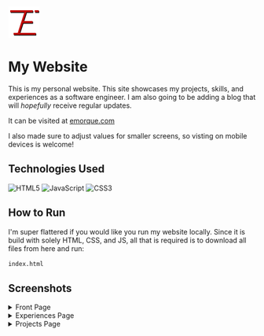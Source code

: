 ![My Logo](img/logo.svg)

# My Website
This is my personal website. This site showcases my projects, skills, and experiences as a software engineer. I am also going to be adding a blog that will *hopefully* receive regular updates. 

It can be visited at [emorque.com](https://emorque.com/)

I also made sure to adjust values for smaller screens, so visting on mobile devices is welcome!

## Technologies Used
![HTML5](https://img.shields.io/badge/html5-%23E34F26.svg?style=for-the-badge&logo=html5&logoColor=white)
![JavaScript](https://img.shields.io/badge/javascript-%23323330.svg?style=for-the-badge&logo=javascript&logoColor=%23F7DF1E)
![CSS3](https://img.shields.io/badge/css3-%231572B6.svg?style=for-the-badge&logo=css3&logoColor=white)

## How to Run
I'm super flattered if you would like you run my website locally.
Since it is build with solely HTML, CSS, and JS, all that is required is to download all files from here and run:
``` bash
index.html
```

## Screenshots
<details>
  <summary>Front Page</summary>
    <img src="https://github.com/user-attachments/assets/8d21626a-7699-4ae9-88c1-36ef2e006a23" alt="Home Page"/>
</details>

<details>
  <summary>Experiences Page</summary>
    <img src="https://github.com/user-attachments/assets/4e588ef8-71b6-45e8-99d3-c1e34d80f6af" alt="Experiences Page"/>

</details>

<details>
  <summary>Projects Page</summary>
    <img src="https://github.com/user-attachments/assets/d23f8aab-8381-426c-81c6-446a39444af6" alt="Projects Page"/>
</details>
<!-- 
  ![emorque com](https://github.com/user-attachments/assets/8d21626a-7699-4ae9-88c1-36ef2e006a23)
  ![emorque com_experience html](https://github.com/user-attachments/assets/4e588ef8-71b6-45e8-99d3-c1e34d80f6af)
  ![emorque com_projects html](https://github.com/user-attachments/assets/d23f8aab-8381-426c-81c6-446a39444af6)
   --->
